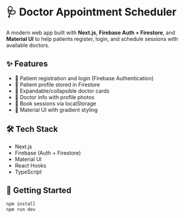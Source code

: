# 🩺 Doctor Appointment Scheduler

A modern web app built with **Next.js**, **Firebase Auth + Firestore**, and **Material UI** to help patients register, login, and schedule sessions with available doctors.

## ✨ Features

- 🔐 Patient registration and login (Firebase Authentication)
- 💾 Patient profile stored in Firestore
- 📄 Expandable/collapsible doctor cards
- 📸 Doctor info with profile photos
- 📅 Book sessions via localStorage
- 🎨 Material UI with gradient styling

## 🛠️ Tech Stack

- Next.js
- Firebase (Auth + Firestore)
- Material UI
- React Hooks
- TypeScript

## 🚀 Getting Started

```bash
npm install
npm run dev
```
